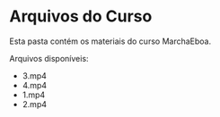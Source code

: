 # Arquivos do Curso

Esta pasta contém os materiais do curso MarchaEboa.

Arquivos disponíveis:
- 3.mp4
- 4.mp4
- 1.mp4
- 2.mp4